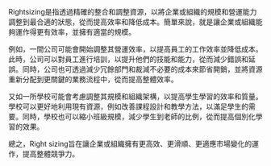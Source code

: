 Rightsizing是指透過精確的整合和調整資源，以將企業或組織的規模和營運能力調整到最合適的狀態，從而提高效率和降低成本。簡單來說，就是讓企業或組織能夠運作得更有效率，並擁有適當的規模。

例如，一間公司可能會開始調整其營運效率，以提高員工的工作效率並降低成本。此時，公司可以對員工進行培訓，以提升他們的技能和能力，從而減少錯誤和延誤。同時，公司也可透過減少冗餘部門和裁減不必要的成本來節省開銷，並將資源重新分配到更關鍵的業務流程中，從而提高整體效率。

又如一所學校可能會考慮調整其規模和組織架構，以提高學生學習的效率和質量。學校可以更好地利用現有資源，例如改善課程設計和教學方法，以滿足學生的需要。同時，學校也可以縮小班級規模，減少學生到老師的比例，從而提高個別化學習的效果。

總之，Right sizing旨在讓企業或組織擁有更高效、更滑順、更適應市場變化的運作，提高整體競爭力。